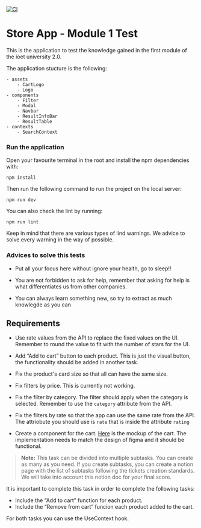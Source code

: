 [![CI](https://github.com/Davoyandun/challenge-frontend-ecommerce/actions/workflows/CI.yml/badge.svg)](https://github.com/Davoyandun/challenge-frontend-ecommerce/actions/workflows/CI.yml)
# Store App - Module 1 Test

This is the application to test the knowledge gained in the first module of the ioet university 2.0.

The application stucture is the following:

```
- assets
    - CartLogo
    - Logo
- components
    - Filter
    - Modal
    - Navbar
    - ResultInfoBar
    - ResultTable
- contexts
    - SearchContext
```

### Run the application

Open your favourite terminal in the root and install the npm dependencies with:

```
npm install
```
Then run the following command to run the project on the local server:
```
npm run dev
```
You can also check the lint by running:
```
npm run lint
```

Keep in mind that there are various types of lind warnings. We advice to solve every warning in the way of possible.

### Advices to solve this tests

- Put all your focus here without ignore your health, go to sleep!!

- You are not forbidden to ask for help, remember that asking for help is what differentiates us from other companies.

- You can always learn something new, so try to extract as much knowlegde as you can

## Requirements

- Use rate values from the API to replace the fixed values on the UI. Remember to round the value to fit with the number of stars for the UI.

- Add “Add to cart” button to each product. This is just the visual button, the functionality should be added in another task.

- Fix the product's card size so that all can have the same size.

- Fix filters by price. This is currently not working.

- Fix the filter by category. The filter should apply when the category is selected. Remember to use the `category` attribute from the API.

- Fix the filters by rate so that the app can use the same rate from the API. The attriobute you should use is `rate` that is inside the attribute `rating`

- Create a component for the cart. [Here](https://www.figma.com/file/sABAS69warhZ3197HQmSyn/store?type=design&node-id=0%3A1&mode=design&t=APO0wcv7u2swFIC4-1) is the mockup of the cart. The implementation needs to match the design of figma and it should be functional.

> **Note:** This task can be divided into multiple subtasks. You can create as many as you need. If you create subtasks, you can create a notion page with the list of subtasks following the tickets creation standards. We will take into account this notion doc for your final score.

It is important to complete this task in order to complete the following tasks:
- Include the “Add to cart” function for each product.
- Include the “Remove from cart” funcion each product added to the cart.

For both tasks you can use the UseContext hook.
